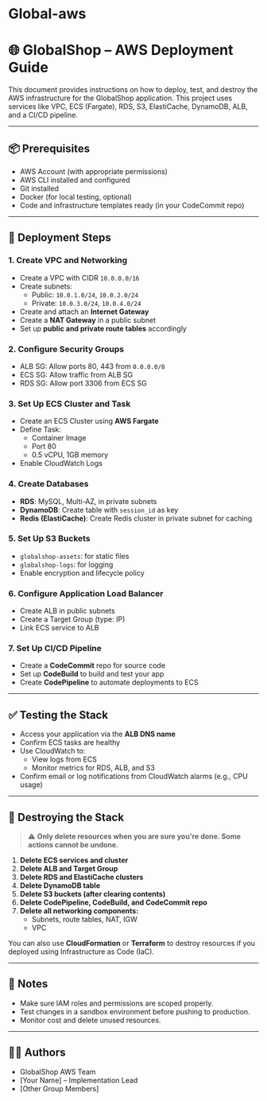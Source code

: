 # Global-aws

# 🌐 GlobalShop – AWS Deployment Guide

This document provides instructions on how to deploy, test, and destroy the AWS infrastructure for the GlobalShop application. This project uses services like VPC, ECS (Fargate), RDS, S3, ElastiCache, DynamoDB, ALB, and a CI/CD pipeline.

---

## 📦 Prerequisites

- AWS Account (with appropriate permissions)
- AWS CLI installed and configured
- Git installed
- Docker (for local testing, optional)
- Code and infrastructure templates ready (in your CodeCommit repo)

---

## 🚀 Deployment Steps

### 1. **Create VPC and Networking**

- Create a VPC with CIDR `10.0.0.0/16`
- Create subnets:
  - Public: `10.0.1.0/24`, `10.0.2.0/24`
  - Private: `10.0.3.0/24`, `10.0.4.0/24`
- Create and attach an **Internet Gateway**
- Create a **NAT Gateway** in a public subnet
- Set up **public and private route tables** accordingly

### 2. **Configure Security Groups**

- ALB SG: Allow ports 80, 443 from `0.0.0.0/0`
- ECS SG: Allow traffic from ALB SG
- RDS SG: Allow port 3306 from ECS SG

### 3. **Set Up ECS Cluster and Task**

- Create an ECS Cluster using **AWS Fargate**
- Define Task:
  - Container Image
  - Port 80
  - 0.5 vCPU, 1GB memory
- Enable CloudWatch Logs

### 4. **Create Databases**

- **RDS**: MySQL, Multi-AZ, in private subnets
- **DynamoDB**: Create table with `session_id` as key
- **Redis (ElastiCache)**: Create Redis cluster in private subnet for caching

### 5. **Set Up S3 Buckets**

- `globalshop-assets`: for static files
- `globalshop-logs`: for logging
- Enable encryption and lifecycle policy

### 6. **Configure Application Load Balancer**

- Create ALB in public subnets
- Create a Target Group (type: IP)
- Link ECS service to ALB

### 7. **Set Up CI/CD Pipeline**

- Create a **CodeCommit** repo for source code
- Set up **CodeBuild** to build and test your app
- Create **CodePipeline** to automate deployments to ECS

---

## ✅ Testing the Stack

- Access your application via the **ALB DNS name**
- Confirm ECS tasks are healthy
- Use CloudWatch to:
  - View logs from ECS
  - Monitor metrics for RDS, ALB, and S3
- Confirm email or log notifications from CloudWatch alarms (e.g., CPU usage)

---

## 🧹 Destroying the Stack

> ⚠️ **Only delete resources when you are sure you're done. Some actions cannot be undone.**

1. **Delete ECS services and cluster**
2. **Delete ALB and Target Group**
3. **Delete RDS and ElastiCache clusters**
4. **Delete DynamoDB table**
5. **Delete S3 buckets (after clearing contents)**
6. **Delete CodePipeline, CodeBuild, and CodeCommit repo**
7. **Delete all networking components:**
   - Subnets, route tables, NAT, IGW
   - VPC

You can also use **CloudFormation** or **Terraform** to destroy resources if you deployed using Infrastructure as Code (IaC).

---

## 📌 Notes

- Make sure IAM roles and permissions are scoped properly.
- Test changes in a sandbox environment before pushing to production.
- Monitor cost and delete unused resources.

---

## 👨‍💻 Authors

- GlobalShop AWS Team  
- [Your Name] – Implementation Lead  
- [Other Group Members]
